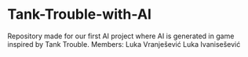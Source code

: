 # Tank-Trouble-with-AI
Repository made for our first AI project where AI is generated in game inspired by Tank Trouble.
Members:
Luka Vranješević
Luka Ivanisešević
